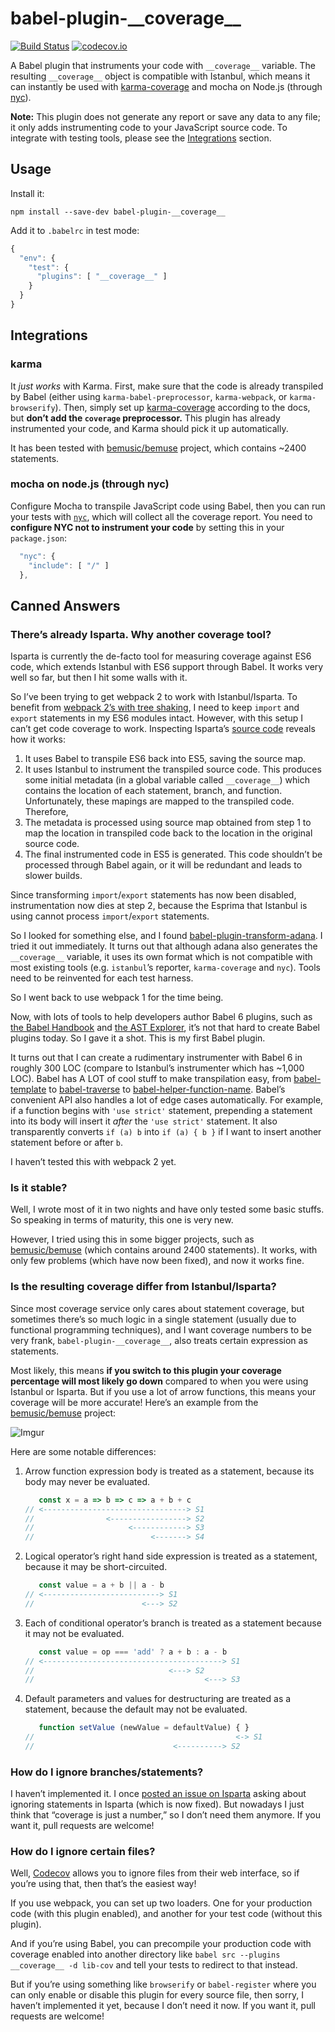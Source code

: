 
babel-plugin-\_\_coverage\_\_
=============================

[![Build Status](https://travis-ci.org/dtinth/babel-plugin-__coverage__.svg?branch=master)](https://travis-ci.org/dtinth/babel-plugin-__coverage__)
[![codecov.io](https://codecov.io/github/dtinth/babel-plugin-__coverage__/coverage.svg?branch=master)](https://codecov.io/github/dtinth/babel-plugin-__coverage__?branch=master)

A Babel plugin that instruments your code with `__coverage__` variable.
The resulting `__coverage__` object is compatible with Istanbul, which means it can instantly be used with [karma-coverage](https://github.com/karma-runner/karma-coverage) and mocha on Node.js (through [nyc](https://github.com/bcoe/nyc)).

__Note:__ This plugin does not generate any report or save any data to any file;
it only adds instrumenting code to your JavaScript source code.
To integrate with testing tools, please see the [Integrations](#integrations) section.


## Usage

Install it:

```
npm install --save-dev babel-plugin-__coverage__
```

Add it to `.babelrc` in test mode:

```js
{
  "env": {
    "test": {
      "plugins": [ "__coverage__" ]
    }
  }
}
```


## Integrations

### karma

It _just works_ with Karma. First, make sure that the code is already transpiled by Babel (either using `karma-babel-preprocessor`, `karma-webpack`, or `karma-browserify`). Then, simply set up [karma-coverage](https://github.com/karma-runner/karma-coverage) according to the docs, but __don’t add the `coverage` preprocessor.__ This plugin has already instrumented your code, and Karma should pick it up automatically.

It has been tested with [bemusic/bemuse](https://codecov.io/github/bemusic/bemuse) project, which contains ~2400 statements.


### mocha on node.js (through nyc)

Configure Mocha to transpile JavaScript code using Babel, then you can run your tests with [`nyc`](https://github.com/bcoe/nyc), which will collect all the coverage report. You need to __configure NYC not to instrument your code__ by setting this in your `package.json`:

```js
  "nyc": {
    "include": [ "/" ]
  },
```


## Canned Answers

### There’s already Isparta. Why another coverage tool?

Isparta is currently the de-facto tool for measuring coverage against ES6 code, which extends Istanbul with ES6 support through Babel. It works very well so far, but then I hit some walls with it.

So I’ve been trying to get webpack 2 to work with Istanbul/Isparta.
To benefit from [webpack 2’s with tree shaking](http://www.2ality.com/2015/12/webpack-tree-shaking.html), I need to keep `import` and `export` statements in my ES6 modules intact. However, with this setup I can’t get code coverage to work. Inspecting Isparta’s [source code](https://github.com/douglasduteil/isparta/blob/749862a7d1810dd25b8c62c9e613720b57d36da1/src/instrumenter.js) reveals how it works:

1. It uses Babel to transpile ES6 back into ES5, saving the source map.
2. It uses Istanbul to instrument the transpiled source code. This produces some initial metadata (in a global variable called `__coverage__`) which contains the location of each statement, branch, and function. Unfortunately, these mapings are mapped to the transpiled code. Therefore,
3. The metadata is processed using source map obtained from step 1 to map the location in transpiled code back to the location in the original source code.
4. The final instrumented code in ES5 is generated. This code shouldn’t be processed through Babel again, or it will be redundant and leads to slower builds.

Since transforming `import`/`export` statements has now been disabled, instrumentation now dies at step 2, because the Esprima that Istanbul is using cannot process `import`/`export` statements.

So I looked for something else, and I found [babel-plugin-transform-adana](https://github.com/adana-coverage/babel-plugin-transform-adana). I tried it out immediately.
It turns out that although adana also generates the `__coverage__` variable, it uses its own format which is not compatible with most existing tools (e.g. `istanbul`’s reporter, `karma-coverage` and `nyc`). Tools need to be reinvented for each test harness.

So I went back to use webpack 1 for the time being.

Now, with lots of tools to help developers author Babel 6 plugins,
such as [the Babel Handbook](https://github.com/thejameskyle/babel-handbook) and [the AST Explorer](https://astexplorer.net/), it’s not that hard to create Babel plugins today. So I gave it a shot. This is my first Babel plugin.

It turns out that I can create a rudimentary instrumenter with Babel 6 in roughly 300 LOC (compare to Istanbul’s instrumenter which has ~1,000 LOC). Babel has A LOT of cool stuff to make transpilation easy, from [babel-template](https://github.com/babel/babel/tree/master/packages/babel-template) to [babel-traverse](https://github.com/babel/babel/tree/master/packages/babel-traverse) to [babel-helper-function-name](https://github.com/babel/babel/tree/master/packages/babel-helper-function-name). Babel’s convenient API also handles a lot of edge cases automatically. For example, if a function begins with `'use strict'` statement, prepending a statement into its body will insert it _after_ the `'use strict'` statement. It also transparently converts `if (a) b` into `if (a) { b }` if I want to insert another statement before or after `b`.

I haven’t tested this with webpack 2 yet.


### Is it stable?

Well, I wrote most of it in two nights and have only tested some basic stuffs.
So speaking in terms of maturity, this one is very new.

However, I tried using this in some bigger projects, such as [bemusic/bemuse](https://github.com/bemusic/bemuse) (which contains around 2400 statements). It works, with only few problems (which have now been fixed), and now it works fine.


### Is the resulting coverage differ from Istanbul/Isparta?

Since most coverage service only cares about statement coverage, but sometimes there’s so much logic in a single statement (usually due to functional programming techniques), and I want coverage numbers to be very frank,
`babel-plugin-__coverage__`, also treats certain expression as statements.

Most likely, this means __if you switch to this plugin your coverage percentage will most likely go down__ compared to when you were using Istanbul or Isparta. But if you use a lot of arrow functions, this means your coverage will be more accurate! Here’s an example from the [bemusic/bemuse](https://github.com/bemusic/bemuse) project:

![Imgur](http://i.imgur.com/PX0s8Hy.png)

Here are some notable differences:

1. Arrow function expression body is treated as a statement, because its body may never be evaluated.

    ```js
       const x = a => b => c => a + b + c
    // <--------------------------------> S1
    //                <-----------------> S2
    //                     <------------> S3
    //                          <-------> S4
    ```

2. Logical operator’s right hand side expression is treated as a statement, because it may be short-circuited.

    ```js
       const value = a + b || a - b
    // <--------------------------> S1
    //                        <---> S2
    ```

3. Each of conditional operator’s branch is treated as a statement because it may not be evaluated.

    ```js
       const value = op === 'add' ? a + b : a - b
    // <----------------------------------------> S1
    //                              <---> S2
    //                                      <---> S3
    ```

4. Default parameters and values for destructuring are treated as a statement, because the default may not be evaluated.

    ```js
       function setValue (newValue = defaultValue) { }
    //                                             <-> S1
    //                               <----------> S2
    ```


### How do I ignore branches/statements?

I haven’t implemented it. I once [posted an issue on Isparta](https://github.com/douglasduteil/isparta/issues/24) asking about ignoring statements in Isparta (which is now fixed). But nowadays I just think that “coverage is just a number,” so I don’t need them anymore. If you want it, pull requests are welcome!



### How do I ignore certain files?

Well, [Codecov](https://codecov.io/) allows you to ignore files from their web interface, so if you’re using that, then that’s the easiest way!

If you use webpack, you can set up two loaders.
One for your production code (with this plugin enabled), and another for your test code (without this plugin).

And if you’re using Babel, you can precompile your production code with coverage enabled into another directory like `babel src --plugins __coverage__ -d lib-cov` and tell your tests to redirect to that instead.

But if you’re using something like `browserify` or `babel-register` where you can only enable or disable this plugin for every source file, then sorry, I haven’t implemented it yet, because I don’t need it now. If you want it, pull requests are welcome!
